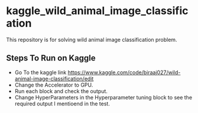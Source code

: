 # kaggle_wild_animal_image_classification
This repository is for solving wild animal image classification problem.

## Steps To Run on Kaggle
- Go To the kaggle link https://www.kaggle.com/code/biraaj027/wild-animal-image-classification/edit
- Change the Accelerator to GPU.
- Run each block and check the output.
- Change HyperParameters in the Hyperparameter tuning block to see the required output I mentioend in the test.